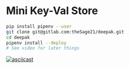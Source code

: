 # Mini Key-Val Store
```bash
pip install pipenv --user
git clone git@gitlab.com:theSage21/deepak.git
cd deepak
pipenv install --deploy
# See video for later things
```
[![asciicast](https://asciinema.org/a/282932.svg)](https://asciinema.org/a/282932)
